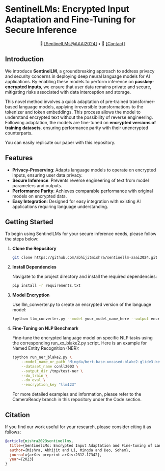 # SentinelLMs: Encrypted Input Adaptation and Fine-Tuning for Secure Inference 

<p align="center">
    📃 <a href="https://arxiv.org/abs/2312.17342" target="_blank">[SentinelLMs@AAAI2024]</a> • 📧 <a href="https://abhijitmishra.github.io/" 
        target="_blank">[Contact]</a>
</p>

## Introduction

We introduce **SentinelLM**, a groundbreaking approach to address privacy and security concerns in deploying deep neural language models for AI applications. By enabling these models to perform inference on **passkey-encrypted inputs**, we ensure that user data remains private and secure, mitigating risks associated with data interception and storage.

This novel method involves a quick adaptation of pre-trained transformer-based language models, applying irreversible transformations to the tokenizer and token embeddings. This process allows the model to understand encrypted text without the possibility of reverse engineering. Following adaptation, the models are fine-tuned on **encrypted versions of training datasets**, ensuring performance parity with their unencrypted counterparts.

You can easily replicate our paper with this repository.

## Features

- **Privacy-Preserving**: Adapts language models to operate on encrypted inputs, ensuring user data privacy.
- **Secure Inference**: Prevents reverse engineering of text from model parameters and outputs.
- **Performance Parity**: Achieves comparable performance with original models on encrypted data.
- **Easy Integration**: Designed for easy integration with existing AI applications requiring language understanding.

## Getting Started

To begin using SentinelLMs for your secure inference needs, please follow the steps below:

1. **Clone the Repository**

   ```bash
   git clone https://github.com/abhijitmishra/sentinellm-aaai2024.git
   ```
   
2. **Install Dependencies**
    
    Navigate to the project directory and install the required dependencies:
    ```bash
    pip install -r requirements.txt
    ```
3. **Model Encryption**
    
    Use llm_converter.py to create an encrypted version of the language model:
    ```bash
    !python llm_converter.py --model your_model_name_here --output encrypted_model_name_here
    ```
    
4. **Fine-Tuning on NLP Benchmark**
    
    Fine-tune the encrypted language model on specific NLP tasks using the corresponding run_xx_blake2.py script. Here is an example for Named Entity Recognition (NER):
    ```bash
    !python run_ner_blake2.py \
        --model_name_or_path "Mingda/bert-base-uncased-blake2-glide3-key-llm123-shuffled" \
        --dataset_name conll2003 \
        --output_dir /tmp/test-ner \
        --do_train \
        --do_eval \
        --encryption_key "llm123"
    ```
    For more detailed examples and information, please refer to the CameraReady branch in this repository under the Code section.

## Citation

If you find our work useful for your research, please consider citing it as follows:

```bibtex
@article{mishra2023sentinellms,
  title={SentinelLMs: Encrypted Input Adaptation and Fine-tuning of Language Models for Private and Secure Inference},
  author={Mishra, Abhijit and Li, Mingda and Deo, Soham},
  journal={arXiv preprint arXiv:2312.17342},
  year={2023}
}

